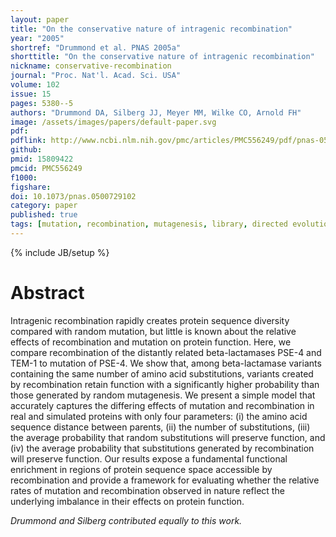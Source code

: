 ```yaml
---
layout: paper
title: "On the conservative nature of intragenic recombination"
year: "2005"
shortref: "Drummond et al. PNAS 2005a"
shorttitle: "On the conservative nature of intragenic recombination"
nickname: conservative-recombination
journal: "Proc. Nat'l. Acad. Sci. USA"
volume: 102
issue: 15
pages: 5380--5
authors: "Drummond DA, Silberg JJ, Meyer MM, Wilke CO, Arnold FH"
image: /assets/images/papers/default-paper.svg
pdf: 
pdflink: http://www.ncbi.nlm.nih.gov/pmc/articles/PMC556249/pdf/pnas-0500729102.pdf
github: 
pmid: 15809422 
pmcid: PMC556249
f1000: 
figshare: 
doi: 10.1073/pnas.0500729102
category: paper
published: true
tags: [mutation, recombination, mutagenesis, library, directed evolution]
---
```

{% include JB/setup %}

# Abstract 

Intragenic recombination rapidly creates protein sequence diversity compared with random mutation, but little is known about the relative effects of recombination and mutation on protein function. Here, we compare recombination of the distantly related beta-lactamases PSE-4 and TEM-1 to mutation of PSE-4. We show that, among beta-lactamase variants containing the same number of amino acid substitutions, variants created by recombination retain function with a significantly higher probability than those generated by random mutagenesis. We present a simple model that accurately captures the differing effects of mutation and recombination in real and simulated proteins with only four parameters: (i) the amino acid sequence distance between parents, (ii) the number of substitutions, (iii) the average probability that random substitutions will preserve function, and (iv) the average probability that substitutions generated by recombination will preserve function. Our results expose a fundamental functional enrichment in regions of protein sequence space accessible by recombination and provide a framework for evaluating whether the relative rates of mutation and recombination observed in nature reflect the underlying imbalance in their effects on protein function.

_Drummond and Silberg contributed equally to this work._
